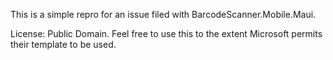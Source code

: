 This is a simple repro for an issue filed with BarcodeScanner.Mobile.Maui.

License: Public Domain. Feel free to use this to the extent Microsoft permits their template to be used.